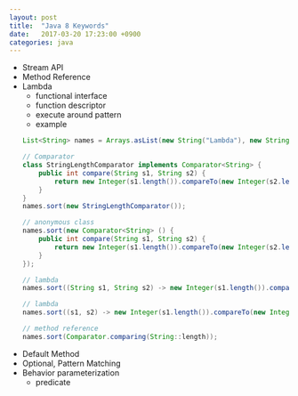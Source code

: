 ```yaml
---
layout: post
title:  "Java 8 Keywords"
date:   2017-03-20 17:23:00 +0900
categories: java
---
```

- Stream API
- Method Reference
- Lambda    
    - functional interface
    - function descriptor
    - execute around pattern
    - example
    ```java
    List<String> names = Arrays.asList(new String("Lambda"), new String("Hello"), new String("World!"), new String("Java"));

    // Comparator
    class StringLengthComparator implements Comparator<String> {
        public int compare(String s1, String s2) {
            return new Integer(s1.length()).compareTo(new Integer(s2.length()));
        }
    }
    names.sort(new StringLengthComparator());

    // anonymous class
    names.sort(new Comparator<String> () {
        public int compare(String s1, String s2) {
            return new Integer(s1.length()).compareTo(new Integer(s2.length()));
        }
    });

    // lambda
    names.sort((String s1, String s2) -> new Integer(s1.length()).compareTo(new Integer(s2.length())));

    // lambda
    names.sort((s1, s2) -> new Integer(s1.length()).compareTo(new Integer(s2.length())));

    // method reference
    names.sort(Comparator.comparing(String::length));
    ```
- Default Method
- Optional<T>, Pattern Matching
- Behavior parameterization
    - predicate
